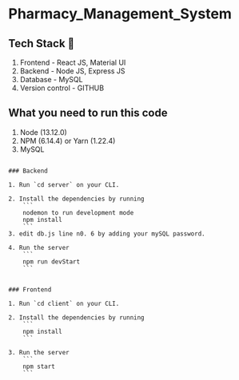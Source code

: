 # Pharmacy_Management_System


## Tech Stack 🚀
1. Frontend - React JS, Material UI
2. Backend - Node JS, Express JS
3. Database - MySQL
4. Version control - GITHUB
  
## What you need to run this code
1. Node (13.12.0)
2. NPM (6.14.4) or Yarn (1.22.4)
3. MySQL

```

### Backend

1. Run `cd server` on your CLI.

2. Install the dependencies by running
    ```
    nodemon to run development mode
    npm install
    ```
3. edit db.js line n0. 6 by adding your mySQL password.

4. Run the server
    ```
    npm run devStart
    ```


### Frontend

1. Run `cd client` on your CLI.

2. Install the dependencies by running
    ```
    npm install
    ```

3. Run the server
    ```
    npm start
    ```
    
